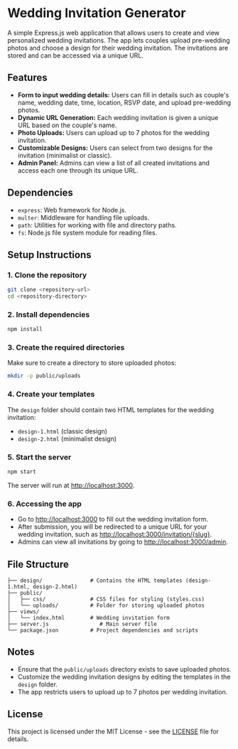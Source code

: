 # Wedding Invitation Generator

A simple Express.js web application that allows users to create and view personalized wedding invitations. The app lets couples upload pre-wedding photos and choose a design for their wedding invitation. The invitations are stored and can be accessed via a unique URL.

## Features
- **Form to input wedding details:** Users can fill in details such as couple's name, wedding date, time, location, RSVP date, and upload pre-wedding photos.
- **Dynamic URL Generation:** Each wedding invitation is given a unique URL based on the couple's name.
- **Photo Uploads:** Users can upload up to 7 photos for the wedding invitation.
- **Customizable Designs:** Users can select from two designs for the invitation (minimalist or classic).
- **Admin Panel:** Admins can view a list of all created invitations and access each one through its unique URL.

## Dependencies
- `express`: Web framework for Node.js.
- `multer`: Middleware for handling file uploads.
- `path`: Utilities for working with file and directory paths.
- `fs`: Node.js file system module for reading files.

## Setup Instructions

### 1. Clone the repository
```bash
git clone <repository-url>
cd <repository-directory>
```

### 2. Install dependencies
```bash
npm install
```

### 3. Create the required directories
Make sure to create a directory to store uploaded photos:
```bash
mkdir -p public/uploads
```

### 4. Create your templates
The `design` folder should contain two HTML templates for the wedding invitation:
- `design-1.html` (classic design)
- `design-2.html` (minimalist design)

### 5. Start the server
```bash
npm start
```
The server will run at [http://localhost:3000](http://localhost:3000).

### 6. Accessing the app
- Go to [http://localhost:3000](http://localhost:3000) to fill out the wedding invitation form.
- After submission, you will be redirected to a unique URL for your wedding invitation, such as [http://localhost:3000/invitation/{slug}](http://localhost:3000/invitation/{slug}).
- Admins can view all invitations by going to [http://localhost:3000/admin](http://localhost:3000/admin).

## File Structure
```
├── design/               # Contains the HTML templates (design-1.html, design-2.html)
├── public/
│   ├── css/              # CSS files for styling (styles.css)
│   └── uploads/          # Folder for storing uploaded photos
├── views/
│   └── index.html        # Wedding invitation form
├── server.js                # Main server file
└── package.json          # Project dependencies and scripts
```

## Notes
- Ensure that the `public/uploads` directory exists to save uploaded photos.
- Customize the wedding invitation designs by editing the templates in the `design` folder.
- The app restricts users to upload up to 7 photos per wedding invitation.

## License
This project is licensed under the MIT License - see the [LICENSE](LICENSE) file for details.
